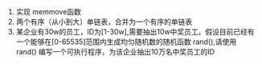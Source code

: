 1. 实现 memmove函数
2. 两个有序（从小到大）单链表，合并为一个有序的单链表
3. 某企业有30w的员工，ID为[1-30w],需要抽出10w中奖员工。假设目前已经有一个能够在[0-65535]范围内生成均匀随机数的随机函数 rand(),请使用 rand() 编写一个可执行程序，为该企业抽出10万名中奖员工的ID

